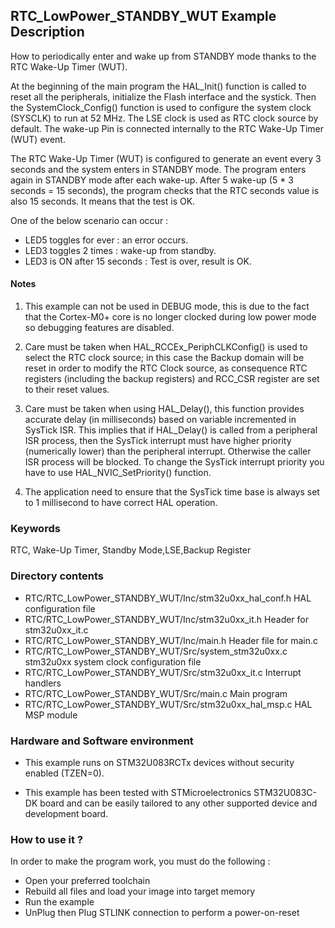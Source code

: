 ## <b>RTC_LowPower_STANDBY_WUT Example Description</b>

How to periodically enter and wake up from STANDBY mode thanks to the RTC Wake-Up Timer (WUT).

At the beginning of the main program the HAL_Init() function is called to reset
all the peripherals, initialize the Flash interface and the systick.
Then the SystemClock_Config() function is used to configure the system
clock (SYSCLK) to run at 52 MHz.
The LSE clock is used as RTC clock source by default.
The wake-up Pin is connected internally to the RTC Wake-Up Timer (WUT) event.

The RTC Wake-Up Timer (WUT) is configured to generate an event every 3 seconds and the system enters in STANDBY mode.
The program enters again in STANDBY mode after each wake-up.
After 5 wake-up (5 * 3 seconds = 15 seconds), the program checks that the RTC seconds value is also 15 seconds.
It means that the test is OK.

One of the below scenario can occur :

 - LED5 toggles for ever : an error occurs.
 - LED3 toggles 2 times : wake-up from standby.
 - LED3 is ON after 15 seconds : Test is over, result is OK.

#### <b>Notes</b>

 1. This example can not be used in DEBUG mode, this is due to the fact
    that the Cortex-M0+ core is no longer clocked during low power mode
    so debugging features are disabled.

 2. Care must be taken when HAL_RCCEx_PeriphCLKConfig() is used to select
    the RTC clock source; in this case the Backup domain will be reset in
    order to modify the RTC Clock source, as consequence RTC registers (including
    the backup registers) and RCC_CSR register are set to their reset values.

 3. Care must be taken when using HAL_Delay(), this function provides accurate delay (in milliseconds)
    based on variable incremented in SysTick ISR. This implies that if HAL_Delay() is called from
    a peripheral ISR process, then the SysTick interrupt must have higher priority (numerically lower)
    than the peripheral interrupt. Otherwise the caller ISR process will be blocked.
    To change the SysTick interrupt priority you have to use HAL_NVIC_SetPriority() function.

 4. The application need to ensure that the SysTick time base is always set to 1 millisecond
    to have correct HAL operation.

### <b>Keywords</b>

RTC, Wake-Up Timer, Standby Mode,LSE,Backup Register

### <b>Directory contents</b>

  - RTC/RTC_LowPower_STANDBY_WUT/Inc/stm32u0xx_hal_conf.h     HAL configuration file
  - RTC/RTC_LowPower_STANDBY_WUT/Inc/stm32u0xx_it.h           Header for stm32u0xx_it.c
  - RTC/RTC_LowPower_STANDBY_WUT/Inc/main.h                   Header file for main.c
  - RTC/RTC_LowPower_STANDBY_WUT/Src/system_stm32u0xx.c       stm32u0xx system clock configuration file
  - RTC/RTC_LowPower_STANDBY_WUT/Src/stm32u0xx_it.c           Interrupt handlers
  - RTC/RTC_LowPower_STANDBY_WUT/Src/main.c                   Main program
  - RTC/RTC_LowPower_STANDBY_WUT/Src/stm32u0xx_hal_msp.c      HAL MSP module

### <b>Hardware and Software environment</b>

  - This example runs on STM32U083RCTx devices without security enabled (TZEN=0).

  - This example has been tested with STMicroelectronics STM32U083C-DK
    board and can be easily tailored to any other supported device
    and development board.

### <b>How to use it ?</b>

In order to make the program work, you must do the following :

 - Open your preferred toolchain
 - Rebuild all files and load your image into target memory
 - Run the example
 - UnPlug then Plug STLINK connection to perform a power-on-reset
